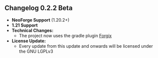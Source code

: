 ## Changelog 0.2.2 Beta
* **NeoForge Support** (1.20.2+)
* **1.21 Support**
* **Technical Changes:**
  * The project now uses the gradle plugin [Forgix](https://github.com/PacifistMC/Forgix)
* **License Update:**
  * Every update from this update and onwards will be licensed under the GNU LGPLv3